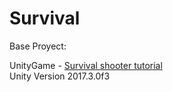 # Survival

Base Proyect:

UnityGame - [Survival shooter tutorial](https://unity3d.com/es/learn/tutorials/s/survival-shooter-tutorial)  
Unity Version 2017.3.0f3




